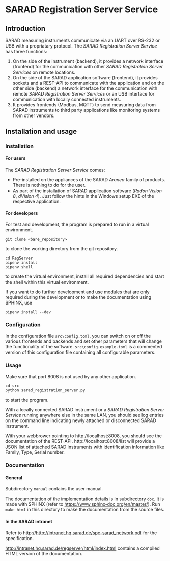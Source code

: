 # SARAD Registration Server Service

## Introduction ##

SARAD measuring instruments communicate via an UART over RS-232 or USB with a
propriatary protocol. The *SARAD Registration Server Service* has three functions:

1. On the side of the instrument (backend), it provides a network interface
   (frontend) for the communication with other *SARAD Registration Server
   Services* on remote locations.
2. On the side of the SARAD application software (frontend), it provides sockets
   and a REST-API to communicate with the application and on the other side
   (backend) a network interface for the communication with remote *SARAD
   Registration Server Services* or an USB interface for communication with
   locally connected instruments.
3. It provides frontends (Modbus, MQTT) to send measuring data from SARAD
   instruments to third party applications like monitoring systems from other
   vendors.

## Installation and usage ##


### Installation ###

#### For users ####
The *SARAD Registration Server Service* comes:

- Pre-installed on the appliances of the SARAD *Aranea* family of products.
  There is nothing to do for the user.
- As part of the installation of SARAD application software (*Radon Vision 8*, *dVision 4*).
  Just follow the hints in the Windows setup EXE of the respective application.

#### For developers ####
For test and development, the program is prepared to run in a virtual environment.

    git clone <bare_repository>

to clone the working directory from the git repository.

    cd RegServer
    pipenv install
    pipenv shell

to create the virtual environment, install all required dependencies and start
the shell within this virtual environment.

If you want to do further development and use modules that are only required
during the development or to make the documentation using SPHINX, use

    pipenv install --dev

### Configuration ###
In the configuration file `src\config.toml`, you can switch on or off the
various frontends and backends and set other parameters that will change the
functionality of the software. `src\config.example.toml` is a commented version
of this configuration file containing all configurable parameters.

### Usage ###

Make sure that port 8008 is not used by any other application.

    cd src
    python sarad_registration_server.py

to start the program.

With a locally connected SARAD instrument or a *SARAD Registration Server
Service* running anywhere else in the same LAN, you should see log entries on
the command line indicating newly attached or disconnected SARAD instrument.

With your webbrower pointing to http://localhost:8008, you should see the
documentation of the REST-API. http://localhost:8008/list will provide a JSON
list of attached SARAD instruments with identification information like Family,
Type, Serial number.

### Documentation ###

#### General ####
Subdirectory `manual` contains the user manual.

The documentation of the implementation details is in subdirectory `doc`. It is
made with SPHINX (refer to https://www.sphinx-doc.org/en/master/). Run `make
html` in this directory to make the documentation from the source files.

#### In the SARAD intranet ####
Refer to http://http://intranet.hq.sarad.de/spc-sarad_network.pdf for the specification.

http://intranet.hq.sarad.de/regserver/html/index.html contains
a compiled HTML version of the documentation.
